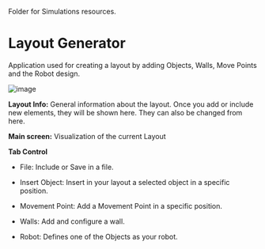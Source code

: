 Folder for Simulations resources.

# Layout Generator
Application used for creating a layout by adding Objects, Walls, Move Points and the Robot design.


![image](https://github.com/FelipeFerreira13/Mobile_Robotics_Solutions/assets/103584400/b9acae7a-ff60-41f6-b050-78f6abf3b249)

**Layout Info:** General information about the layout. Once you add or include new elements, they will be shown here. They can also be changed from here.

**Main screen:** Visualization of the current Layout

**Tab Control**
- File: Include or Save in a file.

- Insert Object: Insert in your layout a selected object in a specific position.

- Movement Point: Add a Movement Point in a specific position.

- Walls: Add and configure a wall.

- Robot: Defines one of the Objects as your robot.
